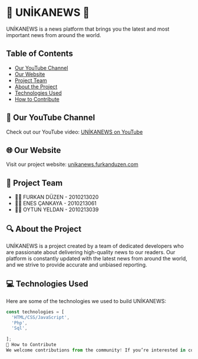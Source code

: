 # 📰 UNİKANEWS 📰

UNİKANEWS is a news platform that brings you the latest and most important news from around the world.

## Table of Contents
- [Our YouTube Channel](#-our-youtube-channel)
- [Our Website](#-our-website)
- [Project Team](#-project-team)
- [About the Project](#-about-the-project)
- [Technologies Used](#-technologies-used)
- [How to Contribute](#-how-to-contribute)

## 🎥 Our YouTube Channel
Check out our YouTube video: [UNİKANEWS on YouTube](https://www.youtube.com/watch?v=TW0LS3jFv54&ab_channel=FurkanD%C3%BCzen)

## 🌐 Our Website
Visit our project website: [unikanews.furkanduzen.com](http://unikanews.furkanduzen.com)

## 👥 Project Team
- 🧑‍💻 FURKAN DÜZEN - 2010213020
- 🧑‍💻 ENES ÇANKAYA - 2010213061
- 🧑‍💻 OYTUN YELDAN - 2010213039

## 🔍 About the Project
UNİKANEWS is a project created by a team of dedicated developers who are passionate about delivering high-quality news to our readers. Our platform is constantly updated with the latest news from around the world, and we strive to provide accurate and unbiased reporting.

## 💻 Technologies Used
Here are some of the technologies we used to build UNİKANEWS:
```javascript
const technologies = [
  'HTML/CSS/JavaScript',
  'Php',
  'Sql',
 
];
🤝 How to Contribute
We welcome contributions from the community! If you’re interested in contributing to UNİKANEWS, please visit our GitHub repository for more information on how to get started.
